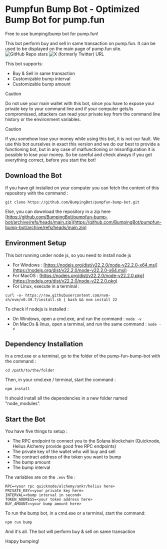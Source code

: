 
# Pumpfun Bump Bot - Optimized Bump Bot for pump.fun

Free to use bumping/bump bot for pump.fun!

This bot perform buy and sell in same transaction on pump.fun.
It can be used to be displayed on the main page of pump.fun site.
![GitHub Repo stars](https://img.shields.io/github/stars/BumpingBot/pumpfun-bump-bot)
![X (formerly Twitter) URL](https://img.shields.io/twitter/url?url=https%3A%2F%2Fx.com%2BumpingBot&label=Twitter%2FX)

This bot supports:
 - Buy & Sell in same transaction
 - Customizable bump interval
 - Customizable bump amount

> [!CAUTION] 
> Do not use your main wallet with this bot, since you have to expose your private key to your command line and if your computer gets/is compromissed, attackers can read your private key from the command line history or the environment variables.

> [!CAUTION] 
> If you somehow lose your money while using this bot, it is not our fault. We use this bot ourselves in exact this version and we do our best to provide a functioning bot, but in any case of malfunctioning or misonfiguration it is possible to lose your money. So be careful and check always if you got everything correct, before you start the bot!

## Download the Bot

If you have git installed on your computer you can fetch the content of this repository with the command :

    git clone https://github.com/BumpingBot/pumpfun-bump-bot.git

Else, you can download the repository in a zip here
[https://github.com/BumpingBot/pumpfun-bump-bot/archive/refs/heads/main.zip](https://github.com/BumpingBot/pumpfun-bump-bot/archive/refs/heads/main.zip)

## Environment Setup

This bot running under node js, so you need to install node js

 - For Windows :  [https://nodejs.org/dist/v22.2.0/node-v22.2.0-x64.msi](https://nodejs.org/dist/v22.2.0/node-v22.2.0-x64.msi)
 - For MacOS :  [https://nodejs.org/dist/v22.2.0/node-v22.2.0.pkg](https://nodejs.org/dist/v22.2.0/node-v22.2.0.pkg)
 - For Linux, execute in a terminal :
```
curl -o- https://raw.githubusercontent.com/nvm-sh/nvm/v0.39.7/install.sh | bash && nvm install 22
```
To check if nodejs is installed :
-    On Windows, open a cmd.exe, and run the command :
```node -v ```
-    On MacOs & linux, open a terminal, and run the same command :
```node -v```

## Dependency Installation
In a cmd.exe or a terminal, go to the folder of the pump-fun-bump-bot with the command :
```
cd /path/to/the/folder
```
Then, in your cmd.exe / terminal, start the command :
```
npm install
```
It should install all the dependencies in a new folder named "node_modules".

## Start the Bot

You have five things to setup :
-   The RPC endpoint to connect you to the Solana blockchain (Quicknode, Helius Alchemy provide good free RPC endpoints)
-  The private key of the wallet who will buy and sell
-  The contract address of the token you want to bump
- The bump amount
- The bump interval

The variables are on the `.env` file :
```
RPC=<your rpc quicknode/alchemy/ankr/helius here>
PRIVATE_KEY=<your private key here>
INTERVAL=<bump interval in second>
TOKEN_ADDRESS=<your token address here>
BUY_AMOUNT=<your bump amount here>
```

To run the bump bot, in a cmd.exe or a terminal, start the command:
```
npm run bump
```
And it's all. The bot will perform buy & sell on same transaction

Happy bumping!
